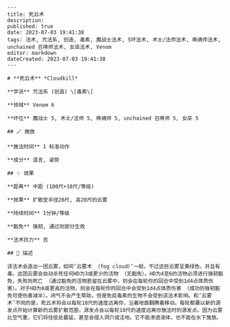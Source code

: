 
    ---
    title: 死云术
    description: 
    published: true
    date: 2023-07-03 19:41:38
    tags: 法术, 咒法系, 创造, 毒素, 魔战士法术, 5环法术, 术士/法师法术, 唤魂师法术, unchained 召唤师法术, 女巫法术, Venom
    editor: markdown
    dateCreated: 2023-07-03 19:41:38
    ---

    # **死云术** *Cloudkill*

    **学派** 咒法系 (创造) \[毒素\] 

    **领域** Venom 6

    **环位** 魔战士 5, 术士/法师 5, 唤魂师 5, unchained 召唤师 5, 女巫 5

    ## 🪄 施放

    **施法时间** 1 标准动作

    **成分** 语言, 姿势

    ## ✨ 效果  

    **距离** 中距 (100尺+10尺/等级) 

    **效果** 扩散至半径20尺, 高20尺的云雾 

    **持续时间** 1分钟/等级 

    **豁免** 强韧, 通过则部分生效

    **法术抗力** 否

    ## 📖 描述

    该法术会造出一团云雾，如同‘云雾术 （fog cloud）’一般，不过这些云雾呈黄绿色，并且有毒。这团云雾会自动杀死任何HD为3或更少的活物 （无豁免）。HD为4至6的活物必须进行强韧豁免，失败则死亡 （通过豁免的活物若留在云雾中，则会在每轮你的回合中受到1d4点体质伤害）。对于HD为6或更高的活物，则会在每轮你的回合中会受到1d4点体质伤害 （成功的强韧豁免可使伤害减半）。闭气不会产生帮助，但是免疫毒素的生物不会受到该法术影响。和‘云雾术’不同的是，死云术将会以每轮10尺的速度远离你，沿着地面翻腾着移动。每轮都要以新的源发点开始计算新的云雾扩散范围，源发点会以每轮10尺的速度远离你施法时的源发点。因为云雾比空气重，它们将往低处蔓延，甚至会侵入洞穴或洼地。它不能渗透液体，也不能在水下施放。
    